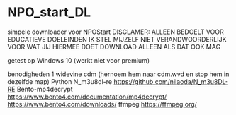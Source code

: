 # NPO_start_DL
simpele downloader voor NPOStart
DISCLAMER: ALLEEN BEDOELT VOOR EDUCATIEVE DOELEINDEN
IK STEL MIJZELF NIET VERANDWOORDERLIJK VOOR WAT JIJ HIERMEE DOET
DOWNLOAD ALLEEN ALS DAT OOK MAG

getest op Windows 10 (werkt niet voor premium)

benodigheden
1 widevine cdm (hernoem hem naar cdm.wvd en stop hem in dezelfde map)
Python
N_m3u8dl-re
https://github.com/nilaoda/N_m3u8DL-RE
Bento-mp4decrypt
https://www.bento4.com/documentation/mp4decrypt/
https://www.bento4.com/downloads/
ffmpeg
https://ffmpeg.org/
